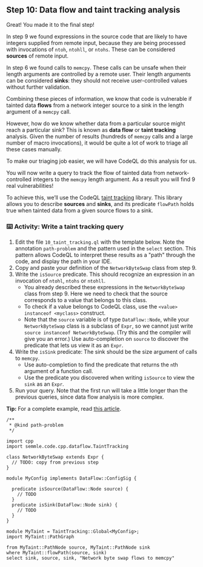 ## Step 10: Data flow and taint tracking analysis

Great! You made it to the final step!

In step 9 we found expressions in the source code that are likely to have integers supplied from remote input, because they are being processed with invocations of `ntoh`, `ntohll`, or `ntohs`. These can be considered **sources** of remote input.

In step 6 we found calls to `memcpy`. These calls can be unsafe when their length arguments are controlled by a remote user. Their length arguments can be considered **sinks**: they should not receive user-controlled values without further validation.

Combining these pieces of information,
we know that code is vulnerable if tainted data **flows** from a network integer source to a sink in the length argument of a `memcpy` call.

However, how do we know whether data from a particular source might reach a particular sink? This is known as **data flow** or **taint tracking** analysis. Given the number of results (hundreds of `memcpy` calls and a large number of macro invocations), it would be quite a lot of work to triage all these cases manually.

To make our triaging job easier, we will have CodeQL do this analysis for us.

You will now write a query to track the flow of tainted data from network-controlled integers to the `memcpy` length argument. As a result you will find 9 real vulnerabilities!

To achieve this, we’ll use the CodeQL [taint tracking](https://codeql.github.com/docs/codeql-language-guides/analyzing-data-flow-in-cpp/) library. This library allows you to describe **sources** and **sinks**, and its predicate `flowPath` holds true when tainted data from a given source flows to a sink.

### :keyboard: Activity: Write a taint tracking query

1. Edit the file `10_taint_tracking.ql` with the template below. Note the annotation `path-problem` and the pattern used in the `select` section. This pattern allows CodeQL to interpret these results as a "path" through the code, and display the path in your IDE.
1. Copy and paste your definition of the `NetworkByteSwap` class from step 9.
1. Write the `isSource` predicate.  This should recognize an expression in an invocation of `ntohl`, `ntohs` or `ntohll`.
    - You already described these expressions in the `NetworkByteSwap` class from step 9. Here we need to check that the source corresponds to a value that belongs to this class.
    - To check if a value belongs to CodeQL class, use the `<value> instanceof <myclass>` construct.
    - Note that the `source` variable is of type `DataFlow::Node`, while your `NetworkByteSwap` class is a subclass of `Expr`, so we cannot just write `source instanceof NetworkByteSwap`. (Try this and the compiler will give you an error.) Use auto-completion on `source` to discover the predicate that lets us view it as an `Expr`.
1. Write the `isSink` predicate: The sink should be the size argument of calls to `memcpy`.
    - Use auto-completion to find the predicate that returns the `n`th argument of a function call.
    - Use the predicate you discovered when writing `isSource` to view the `sink` as an `Expr`.
1. Run your query. Note that the first run will take a little longer than the previous queries, since data flow analysis is more complex.


**Tip:** For a complete example, read [this article](https://securitylab.github.com/research/cve-2018-4259-macos-nfs-vulnerability).

```ql
/**
 * @kind path-problem
 */

import cpp
import semmle.code.cpp.dataflow.TaintTracking

class NetworkByteSwap extends Expr {
  // TODO: copy from previous step
}

module MyConfig implements DataFlow::ConfigSig {

  predicate isSource(DataFlow::Node source) {
    // TODO
  }
  predicate isSink(DataFlow::Node sink) {
    // TODO
  }
}

module MyTaint = TaintTracking::Global<MyConfig>;
import MyTaint::PathGraph

from MyTaint::PathNode source, MyTaint::PathNode sink
where MyTaint::flowPath(source, sink) 
select sink, source, sink, "Network byte swap flows to memcpy"
```

